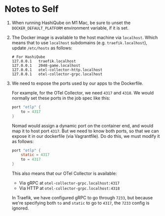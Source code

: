 # Notes to Self

1. When running HashiQube on M1 Mac, be sure to unset the `DOCKER_DEFAULT_PLATFORM` environment variable, if it is set.

2. The Docker image is available to the host machine via `localhost`. Which means that to use `localhost` subdomains (e.g. `traefik.localhost`), update `/etc/hosts` as follows:

    ```
    # For HashiQube
    127.0.0.1   traefik.localhost
    127.0.0.1   2048-game.localhost
    127.0.0.1   otel-collector-http.localhost
    127.0.0.1   otel-collector-grpc.localhost
    ```

3. We need to expose the ports used by our apps to the Dockerfile. 

    For example, for the OTel Collector, we need `4317` and `4318`. We would normally set these ports in the job spec like this:

    ```h
    port "otlp" {
        to = 4317
    }
    ```

    Nomad would assign a dynamic port on the container end, and would map it to host port `4317`. But we need to know both ports, so that we can expose it in our dockerfile (via Vagrantfile). Do do this, we must modify it as follows:

    ```h
    port "otlp" {
        static = 4317
        to = 4317
    }
    ```

    This also means that our OTel Collector is available:
    * Via gRPC at `otel-collector-grpc.localhost:4317`
    * Via HTTP at `otel-collector-grpc.localhost:4318`

    In Traefik, we have configured gRPC to go through `7233`, but because we're specifying both `to` and `static` to go to `4317`, the `7233` config is ignored.